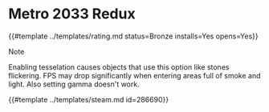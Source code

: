 # Metro 2033 Redux
<!-- script:Aliases [] -->

{{#template ../templates/rating.md status=Bronze installs=Yes opens=Yes}}

> [!NOTE]
> Enabling tesselation causes objects that use this option like stones flickering. FPS may drop significantly when entering areas full of smoke and light. Also setting gamma doesn't work.

{{#template ../templates/steam.md id=286690}}
